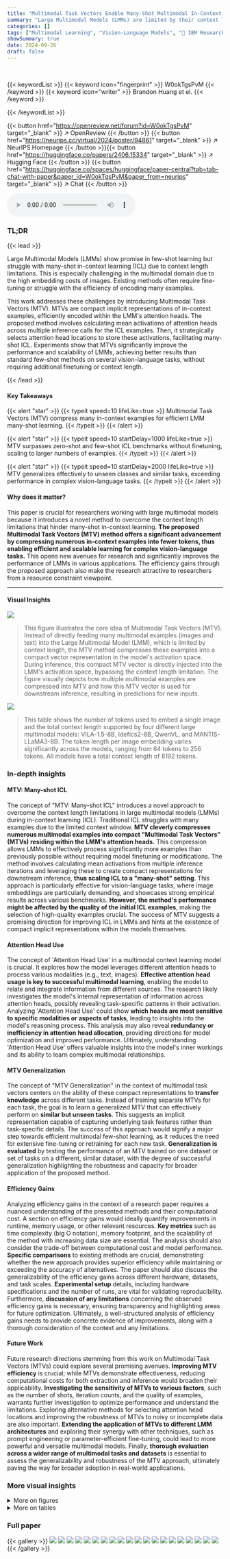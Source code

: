 ```yaml
---
title: "Multimodal Task Vectors Enable Many-Shot Multimodal In-Context Learning"
summary: "Large Multimodal Models (LMMs) are limited by their context length during many-shot in-context learning.  This paper introduces Multimodal Task Vectors (MTV), a method to compress numerous in-context ..."
categories: []
tags: ["Multimodal Learning", "Vision-Language Models", "🏢 IBM Research",]
showSummary: true
date: 2024-09-26
draft: false
---
```


<br>

{{< keywordList >}}
{{< keyword icon="fingerprint" >}} W0okTgsPvM {{< /keyword >}}
{{< keyword icon="writer" >}} Brandon Huang et el. {{< /keyword >}}
 
{{< /keywordList >}}

{{< button href="https://openreview.net/forum?id=W0okTgsPvM" target="_blank" >}}
↗ OpenReview
{{< /button >}}
{{< button href="https://neurips.cc/virtual/2024/poster/94861" target="_blank" >}}
↗ NeurIPS Homepage
{{< /button >}}{{< button href="https://huggingface.co/papers/2406.15334" target="_blank" >}}
↗ Hugging Face
{{< /button >}}
{{< button href="https://huggingface.co/spaces/huggingface/paper-central?tab=tab-chat-with-paper&paper_id=W0okTgsPvM&paper_from=neurips" target="_blank" >}}
↗ Chat
{{< /button >}}



<audio controls>
    <source src="https://ai-paper-reviewer.com/W0okTgsPvM/podcast.wav" type="audio/wav">
    Your browser does not support the audio element.
</audio>


### TL;DR


{{< lead >}}

Large Multimodal Models (LMMs) show promise in few-shot learning but struggle with many-shot in-context learning (ICL) due to context length limitations. This is especially challenging in the multimodal domain due to the high embedding costs of images.  Existing methods often require fine-tuning or struggle with the efficiency of encoding many examples.

This work addresses these challenges by introducing Multimodal Task Vectors (MTV). MTVs are compact implicit representations of in-context examples, efficiently encoded within the LMM's attention heads. The proposed method involves calculating mean activations of attention heads across multiple inference calls for the ICL examples.  Then, it strategically selects attention head locations to store these activations, facilitating many-shot ICL.  Experiments show that MTVs significantly improve the performance and scalability of LMMs, achieving better results than standard few-shot methods on several vision-language tasks, without requiring additional finetuning or context length.

{{< /lead >}}


#### Key Takeaways

{{< alert "star" >}}
{{< typeit speed=10 lifeLike=true >}} Multimodal Task Vectors (MTV) compress many in-context examples for efficient LMM many-shot learning. {{< /typeit >}}
{{< /alert >}}

{{< alert "star" >}}
{{< typeit speed=10 startDelay=1000 lifeLike=true >}} MTV surpasses zero-shot and few-shot ICL benchmarks without finetuning, scaling to larger numbers of examples. {{< /typeit >}}
{{< /alert >}}

{{< alert "star" >}}
{{< typeit speed=10 startDelay=2000 lifeLike=true >}} MTV generalizes effectively to unseen classes and similar tasks, exceeding performance in complex vision-language tasks. {{< /typeit >}}
{{< /alert >}}

#### Why does it matter?
This paper is crucial for researchers working with large multimodal models because it introduces a novel method to overcome the context length limitations that hinder many-shot in-context learning.  **The proposed Multimodal Task Vectors (MTV) method offers a significant advancement by compressing numerous in-context examples into fewer tokens, thus enabling efficient and scalable learning for complex vision-language tasks.** This opens new avenues for research and significantly improves the performance of LMMs in various applications. The efficiency gains through the proposed approach also make the research attractive to researchers from a resource constraint viewpoint.

------
#### Visual Insights



![](https://ai-paper-reviewer.com/W0okTgsPvM/figures_1_1.jpg)

> This figure illustrates the core idea of Multimodal Task Vectors (MTV).  Instead of directly feeding many multimodal examples (images and text) into the Large Multimodal Model (LMM), which is limited by context length, the MTV method compresses these examples into a compact vector representation in the model's activation space. During inference, this compact MTV vector is directly injected into the LMM's activation space, bypassing the context length limitation.  The figure visually depicts how multiple multimodal examples are compressed into MTV and how this MTV vector is used for downstream inference, resulting in predictions for new inputs.





![](https://ai-paper-reviewer.com/W0okTgsPvM/tables_6_1.jpg)

> This table shows the number of tokens used to embed a single image and the total context length supported by four different large multimodal models: VILA-1.5-8B, Idefics2-8B, QwenVL, and MANTIS-LLaMA3-8B.  The token length per image embedding varies significantly across the models, ranging from 64 tokens to 256 tokens. All models have a total context length of 8192 tokens.





### In-depth insights


#### MTV: Many-shot ICL
The concept of "MTV: Many-shot ICL" introduces a novel approach to overcome the context length limitations in large multimodal models (LMMs) during in-context learning (ICL).  Traditional ICL struggles with many examples due to the limited context window. **MTV cleverly compresses numerous multimodal examples into compact "Multimodal Task Vectors" (MTVs) residing within the LMM's attention heads.** This compression allows LMMs to effectively process significantly more examples than previously possible without requiring model finetuning or modifications.  The method involves calculating mean activations from multiple inference iterations and leveraging these to create compact representations for downstream inference, **thus scaling ICL to a "many-shot" setting**.  This approach is particularly effective for vision-language tasks, where image embeddings are particularly demanding, and showcases strong empirical results across various benchmarks.  **However, the method's performance might be affected by the quality of the initial ICL examples**, making the selection of high-quality examples crucial. The success of MTV suggests a promising direction for improving ICL in LMMs and hints at the existence of compact implicit representations within the models themselves.

#### Attention Head Use
The concept of 'Attention Head Use' in a multimodal context learning model is crucial.  It explores how the model leverages different attention heads to process various modalities (e.g., text, images). **Effective attention head usage is key to successful multimodal learning**, enabling the model to relate and integrate information from different sources.  The research likely investigates the model's internal representation of information across attention heads, possibly revealing task-specific patterns in their activation.  Analyzing 'Attention Head Use' could show **which heads are most sensitive to specific modalities or aspects of tasks**, leading to insights into the model's reasoning process.  This analysis may also reveal **redundancy or inefficiency in attention head allocation**, providing directions for model optimization and improved performance.  Ultimately, understanding 'Attention Head Use' offers valuable insights into the model's inner workings and its ability to learn complex multimodal relationships.

#### MTV Generalization
The concept of "MTV Generalization" in the context of multimodal task vectors centers on the ability of these compact representations to **transfer knowledge** across different tasks.  Instead of training separate MTVs for each task, the goal is to learn a generalized MTV that can effectively perform on **similar but unseen tasks**. This suggests an implicit representation capable of capturing underlying task features rather than task-specific details.  The success of this approach would signify a major step towards efficient multimodal few-shot learning, as it reduces the need for extensive fine-tuning or retraining for each new task.  **Generalization is evaluated** by testing the performance of an MTV trained on one dataset or set of tasks on a different, similar dataset, with the degree of successful generalization highlighting the robustness and capacity for broader application of the proposed method.

#### Efficiency Gains
Analyzing efficiency gains in the context of a research paper requires a nuanced understanding of the presented methods and their computational cost.  A section on efficiency gains would ideally quantify improvements in runtime, memory usage, or other relevant resources.  **Key metrics** such as time complexity (big O notation), memory footprint, and the scalability of the method with increasing data size are essential. The analysis should also consider the trade-off between computational cost and model performance.   **Specific comparisons** to existing methods are crucial, demonstrating whether the new approach provides superior efficiency while maintaining or exceeding the accuracy of alternatives. The paper should also discuss the generalizability of the efficiency gains across different hardware, datasets, and task scales.  **Experimental setup** details, including hardware specifications and the number of runs, are vital for validating reproducibility.  Furthermore, **discussion of any limitations** concerning the observed efficiency gains is necessary, ensuring transparency and highlighting areas for future optimization.  Ultimately, a well-structured analysis of efficiency gains needs to provide concrete evidence of improvements, along with a thorough consideration of the context and any limitations.

#### Future Work
Future research directions stemming from this work on Multimodal Task Vectors (MTVs) could explore several promising avenues. **Improving MTV efficiency** is crucial; while MTVs demonstrate effectiveness, reducing computational costs for both extraction and inference would broaden their applicability.  **Investigating the sensitivity of MTVs to various factors**, such as the number of shots, iteration counts, and the quality of examples, warrants further investigation to optimize performance and understand the limitations. Exploring alternative methods for selecting attention head locations and improving the robustness of MTVs to noisy or incomplete data are also important. **Extending the application of MTVs to different LMM architectures** and exploring their synergy with other techniques, such as prompt engineering or parameter-efficient fine-tuning, could lead to more powerful and versatile multimodal models.  Finally, **thorough evaluation across a wider range of multimodal tasks and datasets** is essential to assess the generalizability and robustness of the MTV approach, ultimately paving the way for broader adoption in real-world applications.


### More visual insights

<details>
<summary>More on figures
</summary>


![](https://ai-paper-reviewer.com/W0okTgsPvM/figures_3_1.jpg)

> This figure illustrates the three steps of the proposed Multimodal Task Vectors (MTV) method.  First, it shows how mean activations are calculated from the last token of multiple inference iterations on a set of many-shot multimodal examples.  Second, it demonstrates how attention head locations are selected to best align with the downstream task using an adapted REINFORCE algorithm. Finally, it depicts how these mean activations are directly replaced into the selected attention head locations during downstream inference, enabling many-shot in-context learning without being limited by context length.


![](https://ai-paper-reviewer.com/W0okTgsPvM/figures_8_1.jpg)

> This figure shows the impact of the number of shots per iteration and the number of iterations on the performance of the Qwen-MTV model on the VizWiz dataset. The left panel shows that increasing the number of shots per iteration up to 16 improves performance, after which performance plateaus. The right panel shows that increasing the number of iterations up to 100 also improves performance, after which performance again plateaus. This demonstrates that MTV can effectively scale with more examples.


![](https://ai-paper-reviewer.com/W0okTgsPvM/figures_17_1.jpg)

> This figure shows the impact of two hyperparameters on the performance of the proposed MTV method.  The left panel shows how the number of shots per iteration affects accuracy, while keeping the total number of iterations constant at 100. The right panel illustrates the effect of varying the number of iterations while keeping the shots per iteration fixed at 4. The results demonstrate that MTV's performance scales with both the number of shots and iterations.


![](https://ai-paper-reviewer.com/W0okTgsPvM/figures_23_1.jpg)

> This figure illustrates the three steps of the proposed Multimodal Task Vectors (MTV) method.  It addresses the context length limitation in large multimodal models (LMMs) by encoding many shots into fewer tokens. Step 1 calculates the mean activations of the attention heads for the last token of the input examples across multiple inference iterations. Step 2 identifies optimal attention head locations within the model for storing the mean activations, which form the MTV.  Finally, Step 3 replaces the original activations in the identified locations with the MTV for downstream inference. This allows the model to effectively utilize many shots without exceeding its context length.


</details>




<details>
<summary>More on tables
</summary>


![](https://ai-paper-reviewer.com/W0okTgsPvM/tables_7_1.jpg)
> This table presents the results of the Multimodal Task Vector (MTV) method and compares it with several baseline models on two types of tasks: Visual Question Answering (VQA) and object classification. The left half shows the performance on three different VQA datasets (VizWiz, OK-VQA), while the right half shows the results for object classification on two datasets (Flowers, CUB).  The table compares the performance of MTV with different numbers of shots in in-context learning (ICL) and a zero-shot setting. The baselines are shown in gray for easy comparison.  Each row represents a different model, while the columns indicate the datasets and the performance metrics.

![](https://ai-paper-reviewer.com/W0okTgsPvM/tables_8_1.jpg)
> This table presents the performance comparison of the proposed Multimodal Task Vectors (MTV) method against several baseline models on two different types of tasks: Visual Question Answering (VQA) and object classification.  The left half shows the results for three VQA datasets (VizWiz, OK-VQA), comparing the performance of different models (Flamingo, BLIP, QwenVL, Idefics, ViLA) with and without the MTV method and varying numbers of shots in in-context learning (ICL). The right half shows results for object classification datasets (Flowers, CUB), again comparing MTV against several models with and without ICL, demonstrating MTV's ability to scale to many shots and generalize to unseen tasks.

![](https://ai-paper-reviewer.com/W0okTgsPvM/tables_8_2.jpg)
> This table presents the performance comparison of Multimodal Task Vectors (MTV) against various baselines on two different types of tasks: Visual Question Answering (VQA) and object classification.  The left side shows the results for three different VQA datasets (VizWiz, OK-VQA), comparing MTV's performance against several models including  4-shot, 8-shot ICL and zero-shot. The right side presents the results for object classification datasets (Flowers, CUB),  again showing a comparison against different models using MTV and few-shot ICL methods. The baselines are highlighted in gray for easier comparison.

![](https://ai-paper-reviewer.com/W0okTgsPvM/tables_9_1.jpg)
> This table presents a comparison of the maximum GPU memory usage and runtime per 100 iterations for different methods: 0-shot, 4-shot, 8-shot, 16-shot ICL, and the proposed MTV method with 400 shots.  It demonstrates that MTV, despite encoding significantly more examples (400), achieves lower memory usage and runtime than the other ICL methods.

![](https://ai-paper-reviewer.com/W0okTgsPvM/tables_16_1.jpg)
> This table presents a comparison of different experimental setups to highlight the impact of shot quality and the robustness of MTV to noisy examples.  It shows how accuracy changes with the number of in-context learning (ICL) shots used, demonstrating the diminishing returns of simply increasing the number of shots.  It also shows that using higher quality shots improves the effectiveness of MTV, and demonstrates the relative stability of the MTV approach compared to standard ICL when noisy data is included.

![](https://ai-paper-reviewer.com/W0okTgsPvM/tables_16_2.jpg)
> This table presents the results of the Multimodal Task Vector (MTV) method compared to baselines (shown in gray) on various vision and language tasks. The left side shows results on Visual Question Answering (VQA) datasets (VizWiz and OK-VQA), while the right side shows results on object classification datasets (Flowers and CUB). For each dataset and model, multiple baselines and MTV methods are compared, demonstrating the effectiveness of the MTV approach in improving accuracy across different tasks.

![](https://ai-paper-reviewer.com/W0okTgsPvM/tables_17_1.jpg)
> This table presents the results of the Multimodal Task Vector (MTV) method and several baselines on various vision-and-language tasks.  The left side shows results for Visual Question Answering (VQA) on three different datasets (VizWiz, OK-VQA), comparing MTV's performance against baseline methods (few-shot ICL) and other models like Flamingo. The right side shows results for object classification on the Flowers and CUB datasets, again comparing MTV to baselines. Gray shading indicates baseline performance for comparison.

![](https://ai-paper-reviewer.com/W0okTgsPvM/tables_18_1.jpg)
> This table presents the results of the Multimodal Task Vector (MTV) method and compares it to various baselines (few-shot ICL methods) on two different types of tasks: Visual Question Answering (VQA) and Object Classification. The left side shows the performance of MTV on three different VQA datasets (VizWiz, OK-VQA), while the right side shows the performance on two object classification datasets (Flowers, CUB).  The results are presented for different models and different numbers of shots used in the baseline few-shot ICL methods. The grayed-out rows represent the baseline results without MTV.

![](https://ai-paper-reviewer.com/W0okTgsPvM/tables_18_2.jpg)
> This table presents the results of applying the Multimodal Task Vector (MTV) method and standard few-shot in-context learning (ICL) to language-only tasks. The left side shows the performance on English-Spanish translation and antonym generation tasks, while the right side shows the performance on document tasks using different numbers of shots (0-shot, 4-shot, 8-shot, and MTV 4-100).  The results demonstrate the effectiveness of MTV in improving performance on these tasks compared to traditional few-shot ICL.

![](https://ai-paper-reviewer.com/W0okTgsPvM/tables_18_3.jpg)
> This table presents the performance of Multimodal Task Vectors (MTV) on document-related tasks, comparing it against various few-shot settings (0-shot, 4-shot, 8-shot) for two specific tasks: ChartQA and TextVQA.  The results highlight MTV's ability to improve performance compared to standard few-shot methods by encoding many-shot examples implicitly in the model's activations.

</details>




### Full paper

{{< gallery >}}
<img src="https://ai-paper-reviewer.com/W0okTgsPvM/1.png" class="grid-w50 md:grid-w33 xl:grid-w25" />
<img src="https://ai-paper-reviewer.com/W0okTgsPvM/2.png" class="grid-w50 md:grid-w33 xl:grid-w25" />
<img src="https://ai-paper-reviewer.com/W0okTgsPvM/3.png" class="grid-w50 md:grid-w33 xl:grid-w25" />
<img src="https://ai-paper-reviewer.com/W0okTgsPvM/4.png" class="grid-w50 md:grid-w33 xl:grid-w25" />
<img src="https://ai-paper-reviewer.com/W0okTgsPvM/5.png" class="grid-w50 md:grid-w33 xl:grid-w25" />
<img src="https://ai-paper-reviewer.com/W0okTgsPvM/6.png" class="grid-w50 md:grid-w33 xl:grid-w25" />
<img src="https://ai-paper-reviewer.com/W0okTgsPvM/7.png" class="grid-w50 md:grid-w33 xl:grid-w25" />
<img src="https://ai-paper-reviewer.com/W0okTgsPvM/8.png" class="grid-w50 md:grid-w33 xl:grid-w25" />
<img src="https://ai-paper-reviewer.com/W0okTgsPvM/9.png" class="grid-w50 md:grid-w33 xl:grid-w25" />
<img src="https://ai-paper-reviewer.com/W0okTgsPvM/10.png" class="grid-w50 md:grid-w33 xl:grid-w25" />
<img src="https://ai-paper-reviewer.com/W0okTgsPvM/11.png" class="grid-w50 md:grid-w33 xl:grid-w25" />
<img src="https://ai-paper-reviewer.com/W0okTgsPvM/12.png" class="grid-w50 md:grid-w33 xl:grid-w25" />
<img src="https://ai-paper-reviewer.com/W0okTgsPvM/13.png" class="grid-w50 md:grid-w33 xl:grid-w25" />
<img src="https://ai-paper-reviewer.com/W0okTgsPvM/14.png" class="grid-w50 md:grid-w33 xl:grid-w25" />
<img src="https://ai-paper-reviewer.com/W0okTgsPvM/15.png" class="grid-w50 md:grid-w33 xl:grid-w25" />
<img src="https://ai-paper-reviewer.com/W0okTgsPvM/16.png" class="grid-w50 md:grid-w33 xl:grid-w25" />
<img src="https://ai-paper-reviewer.com/W0okTgsPvM/17.png" class="grid-w50 md:grid-w33 xl:grid-w25" />
<img src="https://ai-paper-reviewer.com/W0okTgsPvM/18.png" class="grid-w50 md:grid-w33 xl:grid-w25" />
<img src="https://ai-paper-reviewer.com/W0okTgsPvM/19.png" class="grid-w50 md:grid-w33 xl:grid-w25" />
<img src="https://ai-paper-reviewer.com/W0okTgsPvM/20.png" class="grid-w50 md:grid-w33 xl:grid-w25" />
{{< /gallery >}}
